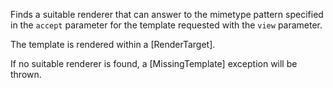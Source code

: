Finds a suitable renderer that can answer to the mimetype pattern specified in the `accept` parameter for the template requested with the `view` parameter.

The template is rendered within a [RenderTarget].

If no suitable renderer is found, a [MissingTemplate] exception will be thrown.
